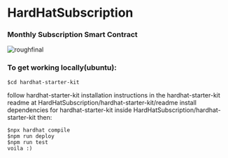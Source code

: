 # HardHatSubscription

### Monthly Subscription Smart Contract

![roughfinal](https://user-images.githubusercontent.com/61128114/231265649-63045da7-c73a-494e-9f06-95f8380c9211.png)


### To get working locally(ubuntu):

```
$cd hardhat-starter-kit
```
follow hardhat-starter-kit installation instructions in the hardhat-starter-kit readme at HardHatSubscription/hardhat-starter-kit/readme
install dependencies for hardhat-starter-kit inside HardHatSubscription/hardhat-starter-kit
then:

```
$npx hardhat compile
$npm run deploy
$npm run test
voila :)
```
